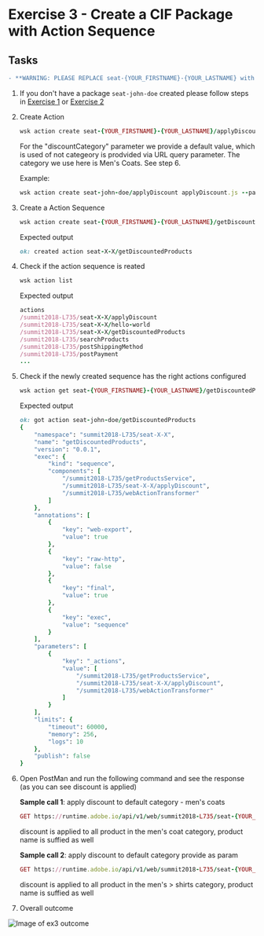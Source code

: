 Exercise 3 - Create a CIF Package with Action Sequence
========================================================

## Tasks

```diff
- **WARNING: PLEASE REPLACE seat-{YOUR_FIRSTNAME}-{YOUR_LASTNAME} with your firstname and lastname: seat-john-doe**
```

1. If you don't have a package `seat-john-doe` created please follow steps in [Exercise 1](../exercise-01/tutorial-01-hello-world.md) or [Exercise 2](../exercise-02/tutorial-02-hello-world-sequence.md)

2. Create Action 

    ```ruby
    wsk action create seat-{YOUR_FIRSTNAME}-{YOUR_LASTNAME}/applyDiscount applyDiscount.js --param discountCategory 743fd9df-6534-4962-85ab-6cc5e55635c7
    ```

	For the "discountCategory" parameter we provide a default value, which is used of not categeory is prodvided via URL query parameter. The category we use here is Men's Coats. See step 6.

	Example:

    ```ruby
    wsk action create seat-john-doe/applyDiscount applyDiscount.js --param discountCategory 743fd9df-6534-4962-85ab-6cc5e55635c7
    ```

3. Create a Action Sequence

	```ruby
    wsk action create seat-{YOUR_FIRSTNAME}-{YOUR_LASTNAME}/getDiscountedProducts --sequence "getProductsService,seat-{YOUR_FIRSTNAME}-{YOUR_LASTNAME}/applyDiscount,webActionTransformer" --web true
    ```

    Expected output
    ```ruby
    ok: created action seat-X-X/getDiscountedProducts
    ```

4. Check if the action sequence is reated

	```ruby
    wsk action list
    ```

    Expected output
   
    ```ruby 
    actions
    /summit2018-L735/seat-X-X/applyDiscount                                private nodejs:6
    /summit2018-L735/seat-X-X/hello-world                                  private nodejs:6
    /summit2018-L735/seat-X-X/getDiscountedProducts                        private sequence
    /summit2018-L735/searchProducts                                        private sequence
    /summit2018-L735/postShippingMethod                                    private sequence
    /summit2018-L735/postPayment                                           private sequence
    ...
    ```

5. Check if the newly created sequence has the right actions configured 

	```ruby
    wsk action get seat-{YOUR_FIRSTNAME}-{YOUR_LASTNAME}/getDiscountedProducts
    ```

   Expected output
   
   ```ruby 
   ok: got action seat-john-doe/getDiscountedProducts
   {
       "namespace": "summit2018-L735/seat-X-X",
       "name": "getDiscountedProducts",
       "version": "0.0.1",
       "exec": {
           "kind": "sequence",
           "components": [
               "/summit2018-L735/getProductsService",
               "/summit2018-L735/seat-X-X/applyDiscount",
               "/summit2018-L735/webActionTransformer"
           ]
       },
       "annotations": [
           {
               "key": "web-export",
               "value": true
           },
           {
               "key": "raw-http",
               "value": false
           },
           {
               "key": "final",
               "value": true
           },
           {
               "key": "exec",
               "value": "sequence"
           }
       ],
       "parameters": [
           {
               "key": "_actions",
               "value": [
                   "/summit2018-L735/getProductsService",
                   "/summit2018-L735/seat-X-X/applyDiscount",
                   "/summit2018-L735/webActionTransformer"
               ]
           }
       ],
       "limits": {
           "timeout": 60000,
           "memory": 256,
           "logs": 10
       },
       "publish": false
   }
   
   ```
6. Open PostMan and run the following command and see the response (as you can see discount is applied)

	**Sample call 1**: apply discount to default category - men's coats
	```ruby
    GET https://runtime.adobe.io/api/v1/web/summit2018-L735/seat-{YOUR_FIRSTNAME}-{YOUR_LASTNAME}/getDiscountedProducts.http?text=jacket
    ```
	discount is applied to all product in the men's coat category, product name is suffied as well

	**Sample call 2**: apply discount to default category provide as param
	```ruby
    GET https://runtime.adobe.io/api/v1/web/summit2018-L735/seat-{YOUR_FIRSTNAME}-{YOUR_LASTNAME}/getDiscountedProducts.http?text=shirt&discountCategory=1146e785-0a44-47d7-a9d4-744f219843fd
    ```
	discount is applied to all product in the men's > shirts category, product name is suffied as well

7. Overall outcome

![Image of ex3 outcome](https://github.com/Adobe-Marketing-Cloud/adobe-cif-extension-sample/blob/master/Resources/ex3.png)  


